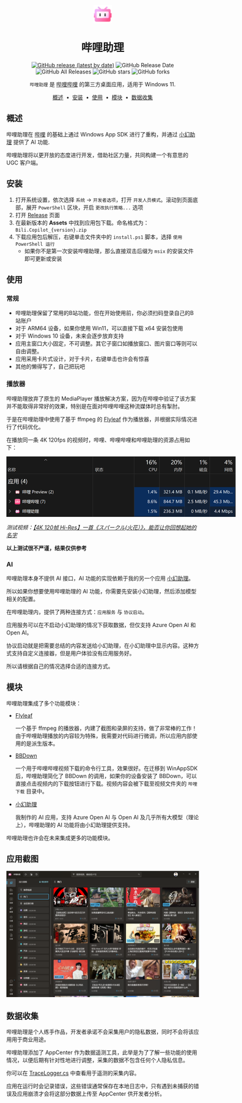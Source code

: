 <p align="center">
<img src="assets/StoreLogo.png" width="48px"/>
</p>

<div align="center">

# 哔哩助理

[![GitHub release (latest by date)](https://img.shields.io/github/v/release/Richasy/Bili.Copilot)](https://github.com/Richasy/Bili.Copilot/releases) ![GitHub Release Date](https://img.shields.io/github/release-date/Richasy/Bili.Copilot) ![GitHub All Releases](https://img.shields.io/github/downloads/Richasy/Bili.Copilot/total) ![GitHub stars](https://img.shields.io/github/stars/Richasy/Bili.Copilot?style=flat) ![GitHub forks](https://img.shields.io/github/forks/Richasy/Bili.Copilot)

`哔哩助理` 是 [哔哩哔哩](https://www.bilibili.com) 的第三方桌面应用，适用于 Windows 11.

</div>
<p align="center">
<a href="#概述">概述</a> &nbsp;&bull;&nbsp;
<a href="#安装">安装</a> &nbsp;&bull;&nbsp;
<a href="#使用">使用</a> &nbsp;&bull;&nbsp;
<a href="#模块">模块</a> &nbsp;&bull;&nbsp;
<a href="#数据收集">数据收集</a>
</p>

## 概述

哔哩助理在 [哔哩](https://github.com/Richasy/Bili.Uwp) 的基础上通过 Windows App SDK 进行了重构，并通过 [小幻助理](https://github.com/Richasy/FantasyCopilot) 提供了 AI 功能.

哔哩助理将以更开放的态度进行开发，借助社区力量，共同构建一个有意思的 UGC 客户端。

## 安装

1. 打开系统设置，依次选择 `系统` -> `开发者选项`，打开 `开发人员模式`。滚动到页面底部，展开 `PowerShell` 区块，开启 `更改执行策略...` 选项
2. 打开 [Release](https://github.com/Richasy/Bili.Copilot/releases) 页面
3. 在最新版本的 **Assets** 中找到应用包下载。命名格式为：`Bili.Copilot_{version}.zip`
4. 下载应用包后解压，右键单击文件夹中的 `install.ps1` 脚本，选择 `使用 PowerShell 运行`
   - 如果你不是第一次安装哔哩助理，那么直接双击后缀为 `msix` 的安装文件即可更新或安装

## 使用

### 常规

- 哔哩助理保留了常用的B站功能，但在开始使用前，你必须扫码登录自己的B站账户
- 对于 ARM64 设备，如果你使用 Win11，可以直接下载 x64 安装包使用
- 对于 Windows 10 设备，未来会逐步放弃支持
- 应用主窗口大小固定，不可调整。其它子窗口如播放窗口、图片窗口等则可以自由调整。
- 应用采用卡片式设计，对于卡片，右键单击也许会有惊喜
- 其他的懒得写了，自己把玩吧

### 播放器

哔哩助理放弃了原生的 MediaPlayer 播放解决方案，因为在哔哩中验证了该方案并不能取得非常好的效果，特别是在面对哔哩哔哩这种流媒体时总有掣肘。

于是在哔哩助理中使用了基于 ffmpeg 的 [Flyleaf](https://github.com/SuRGeoNix/Flyleaf) 作为播放器，并根据实际情况进行了代码优化。

在播放同一条 4K 120fps 的视频时，哔哩、哔哩哔哩和哔哩助理的资源占用如下：

<img src="assets/4k120compare.png" style="max-width:600px">

*测试视频：[【4K 120帧 Hi-Res】一首《スパークル(火花）》，能否让你回想起她的名字](https://www.bilibili.com/video/BV14X4y1m7CQ)*

**以上测试很不严谨，结果仅供参考**

### AI

哔哩助理本身不提供 AI 接口，AI 功能的实现依赖于我的另一个应用 [小幻助理](https://github.com/Richasy/FantasyCopilot)。

所以如果你想要使用哔哩助理的 AI 功能，你需要先安装小幻助理，然后添加模型相关的配置。

在哔哩助理内，提供了两种连接方式：`应用服务` 与 `协议启动`。

应用服务可以在不启动小幻助理的情况下获取数据，但仅支持 Azure Open AI 和 Open AI。

协议启动就是把需要总结的内容发送给小幻助理，在小幻助理中显示内容。这种方式支持自定义连接器，但是用户体验没有应用服务好。

所以请根据自己的情况选择合适的连接方式。

## 模块

哔哩助理集成了多个功能模块：

- [Flyleaf](https://github.com/SuRGeoNix/Flyleaf)
  
  一个基于 ffmpeg 的播放器，内建了截图和录屏的支持，做了非常棒的工作！由于哔哩助理播放的内容较为特殊，我需要对代码进行微调，所以应用内部使用的是派生版本。

- [BBDown](https://github.com/nilaoda/BBDown)

  一个用于哔哩哔哩视频下载的命令行工具，效果很好。在迁移到 WinAppSDK 后，哔哩助理简化了 BBDown 的调用，如果你的设备安装了 BBDown，可以直接点击视频内的下载按钮进行下载。视频内容会被下载至视频文件夹的 `哔哩下载` 目录中。

- [小幻助理](https://github.com/Richasy/FantasyCopilot)

  我制作的 AI 应用，支持 Azure Open AI 与 Open AI 及几乎所有大模型（理论上），哔哩助理的 AI 功能将由小幻助理提供支持。

哔哩助理也许会在未来集成更多的功能模块。

## 应用截图

![截图](assets/screenshot.png)

## 数据收集

哔哩助理是个人练手作品，开发者承诺不会采集用户的隐私数据，同时不会将该应用用于商业用途。

哔哩助理添加了 AppCenter 作为数据遥测工具，此举是为了了解一些功能的使用情况，以便后期有针对性地进行调整，采集的数据不包含任何个人隐私信息。

你可以在 [TraceLogger.cs](./src/App/TraceLogger.cs) 中查看用于遥测的采集内容。

应用在运行时会记录错误，这些错误通常保存在本地日志中，只有遇到未捕获的错误及应用崩溃才会将这部分数据上传至 AppCenter 供开发者分析。